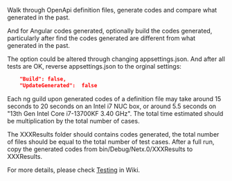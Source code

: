Walk through OpenApi definition files, generate codes and compare what generated in the past.

And for Angular codes generated, optionally build the codes generated, particularly after find the codes generated are different from what generated in the past.

The option could be altered through changing appsettings.json. And after all tests are OK, reverse appsettings.json to the orginal settings:

```json
	"Build": false,
	"UpdateGenerated":  false
```

Each ng guild upon generated codes of a definition file may take around 15 seconds to 20 seconds on an Intel i7 NUC box, or around 5.5 seconds on "13th Gen Intel Core i7-13700KF 3.40 GHz". The total time estimated should be multiplication by the total number of cases.

The XXXResults folder should contains codes generated, the total number of files should be equal to the total number of test cases. After a full run, copy the generated codes from bin/Debug/Netx.0/XXXResults to XXXResults. 

For more details, please check [Testing](https://github.com/zijianhuang/openapiclientgen/wiki/Testing) in Wiki.